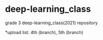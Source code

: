 # deep-learning_class
grade 3 deep-learning_class(2021) repository

*upload list: 4th (branch), 5th (branch)
